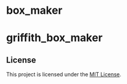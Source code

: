 # box_maker
# griffith_box_maker

## License

This project is licensed under the [MIT License](LICENSE).
